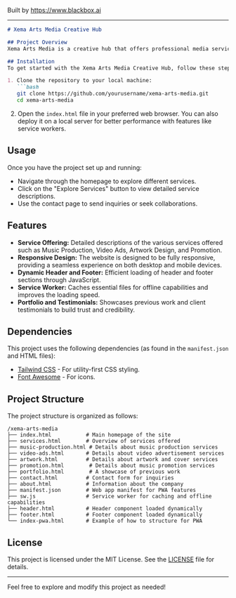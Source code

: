 
Built by https://www.blackbox.ai

---

```markdown
# Xema Arts Media Creative Hub

## Project Overview
Xema Arts Media is a creative hub that offers professional media services aimed at bringing creative visions to life. This web application showcases various services such as music production, video ads, artwork, and promotion through an engaging user interface.

## Installation
To get started with the Xema Arts Media Creative Hub, follow these steps:

1. Clone the repository to your local machine:
   ```bash
   git clone https://github.com/yourusername/xema-arts-media.git
   cd xema-arts-media
   ```

2. Open the `index.html` file in your preferred web browser. You can also deploy it on a local server for better performance with features like service workers.

## Usage
Once you have the project set up and running:
- Navigate through the homepage to explore different services.
- Click on the "Explore Services" button to view detailed service descriptions.
- Use the contact page to send inquiries or seek collaborations.

## Features
- **Service Offering:** Detailed descriptions of the various services offered such as Music Production, Video Ads, Artwork Design, and Promotion.
- **Responsive Design:** The website is designed to be fully responsive, providing a seamless experience on both desktop and mobile devices.
- **Dynamic Header and Footer:** Efficient loading of header and footer sections through JavaScript.
- **Service Worker:** Caches essential files for offline capabilities and improves the loading speed.
- **Portfolio and Testimonials:** Showcases previous work and client testimonials to build trust and credibility.

## Dependencies
This project uses the following dependencies (as found in the `manifest.json` and HTML files):

- [Tailwind CSS](https://tailwindcss.com) - For utility-first CSS styling.
- [Font Awesome](https://fontawesome.com) - For icons.

## Project Structure
The project structure is organized as follows:

```
/xema-arts-media
├── index.html           # Main homepage of the site
├── services.html        # Overview of services offered
├── music-production.html # Details about music production services
├── video-ads.html       # Details about video advertisement services
├── artwork.html         # Details about artwork and cover services
├── promotion.html        # Details about music promotion services
├── portfolio.html        # A showcase of previous work
├── contact.html         # Contact form for inquiries
├── about.html           # Information about the company
├── manifest.json        # Web app manifest for PWA features
├── sw.js                # Service worker for caching and offline capabilities
├── header.html          # Header component loaded dynamically
├── footer.html          # Footer component loaded dynamically
└── index-pwa.html       # Example of how to structure for PWA
```

## License
This project is licensed under the MIT License. See the [LICENSE](LICENSE) file for details.

---

Feel free to explore and modify this project as needed!
```
